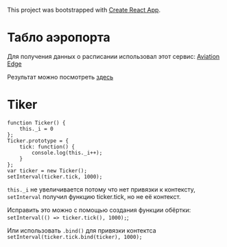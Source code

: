 This project was bootstrapped with [Create React App](https://github.com/facebookincubator/create-react-app).

# Табло аэропорта
Для получения данных о расписании использовал этот сервис: [Aviation Edge](https://aviation-edge.com/developers/)

Результат можно посмотреть [здесь](https://i-obraztcov.github.io/board-flights/)

# Tiker
```
function Ticker() {
    this._i = 0
};
Ticker.prototype = { 
    tick: function() {
        console.log(this._i++); 
    }
};
var ticker = new Ticker();
setInterval(ticker.tick, 1000);
```
```this._i``` не увеличивается потому что нет привязки к контексту, 
```setInterval``` получил функцию ticker.tick, но не её контекст.

Исправить это можно с помощью создания функции обёртки: 
```setInterval(() => ticker.tick(), 1000);```;

Или использовать ```.bind()``` для привязки контектса ```setInterval(ticker.tick.bind(ticker), 1000);```

